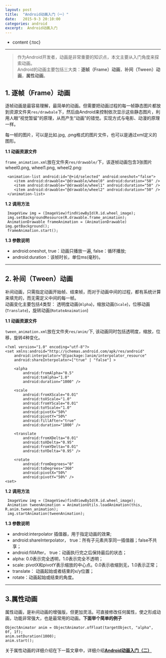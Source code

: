 ```yaml
---
layout: post
title:  "Android动画入门（一）"
date:   2015-9-3 20:10:00
categories: android
excerpt:  Android动画入门
---
```


* content
{:toc}

----------

>作为Android开发者，动画是非常重要的知识点，本文主要从入门角度来探索动画。  
Android的动画主要包括三大类：**逐帧（Frame）动画**，**补间（Tween）动画**，**属性动画**。

## 1. 逐帧（Frame）动画  

逐帧动画是最容易理解，最简单的动画。但需要把动画过程的每一帧静态图片都放到资源文件夹`res/drawbale`下，然后由Android来控制依次显示这些静态图片，利用人眼“视觉暂留”的原理，从而产生“动画”的错觉。实现方式与电影、动漫的原理一样。  
  
每一帧的图片，可以是比如.jpg, .png格式的图片文件，也可以是通过xml定义的图形。

**1.1 动画资源文件**   

`frame_animation.xml`放在文件夹`res/drawable/`下，该逐帧动画包含3张图片wheel0.png, wheel1.png, wheel2.png:

	 <animation-list android:id="@+id/selected" android:oneshot="false">
	    <item android:drawable="@drawable/wheel0" android:duration="50" />
	    <item android:drawable="@drawable/wheel1" android:duration="50" />
	    <item android:drawable="@drawable/wheel2" android:duration="50" />
	 </animation-list>

**1.2 调用方法**  

	 ImageView img = (ImageView)findViewById(R.id.wheel_image);
	 img.setBackgroundResource(R.drawable.frame_animation);
	 AnimationDrawable frameAnimation = (AnimationDrawable) img.getBackground();
	 frameAnimation.start();

**1.3 参数说明**

- android:oneshot,  true：动画只播放一遍, false：循环播放;  
- android:duration：该帧时长，单位ms(毫秒)。


----------


## 2. 补间（Tween）动画  

补间动画，只需指定动画开始帧、结束帧，而对于动画中间的过程，都有系统计算来填充的，而无需定义中间的每一帧。  
动画变化主要包括4类型： 透明度动画(`Alpha`)，缩放动画(`Scale`)，位移动画(`Translate`)，旋转动画(`RotateAnaimation`)

**1.1 动画资源文件**   

`tween_animation.xml`放在文件夹`res/anim/`下, 该动画同时包括透明度，缩放，位移，旋转4种变化。

	<?xml version="1.0" encoding="utf-8"?>  
	<set xmlns:android="http://schemas.android.com/apk/res/android"  
		android:interpolator="@[package:]anim/interpolator_resource"  
		android:shareInterpolator=["true" | "false"] >  

		<alpha  
			android:fromAlpha="0.5"  
			android:toAlpha="1.0"
			android:duration="1000" />

		<scale  
			android:fromXScale="0.01"  
			android:toXScale="1.0"  
			android:fromYScale="0.01"  
			android:toYScale="1.0"  
			android:pivotX="50%"  
			android:pivotY="50%"
			android:fillAfter="true"
			android:duration="1000" />  

		<translate  
			android:fromXDelta="0.01"  
			android:toXDelta="0.95"  
			android:fromYDelta="0.01"  
			android:toYDelta="0.95" />  

		<rotate  
			android:fromDegrees="0"  
			android:toDegrees="360"  
			android:pivotX="50%"  
			android:pivotY="50%" />  
	<set>

**1.2 调用方法**  

	 ImageView img = (ImageView)findViewById(R.id.wheel_image);
	 Animation tweenAnimation = AnimationUtils.loadAnimation(this, R.anim.tween_animation);
	 img.startAnimation(tweenAnimation);

**1.3 参数说明**

- android:interpolator   插值器，用于指定动画的效果;  
- android:shareInterpolator， true：所有子元素共享同一插值器；false不共享；
- android:fillAfter， true：动画执行完之后保持最后的状态；
- alpha: 0.0表示完全透明，1.0表示完全不透明；
- scale: pivotX和pivotY表示缩放的中心点。0.0表示收缩到无，1.0表示正常；
- translate： 动画起始或者结束的x/y位置；
- rotate：动画起始或结束的角度。


----------

## 3.属性动画

属性动画，是补间动画的增强版，但更加灵活。可直接修改任何属性，使之形成动画，功能非常强大，也是最常用的动画。**下面举个简单的例子**

	ObjectAnimator anim = ObjectAnimator.ofFloat(targetObject, "alpha", 0f, 1f);
	anim.setDuration(1000);
	anim.start();

关于属性动画的详细介绍在下一篇文章中，详细介绍[**Android动画入门（二）**](http://yuanhuihui.github.io/2015/09/03/android-anaimator-2/)